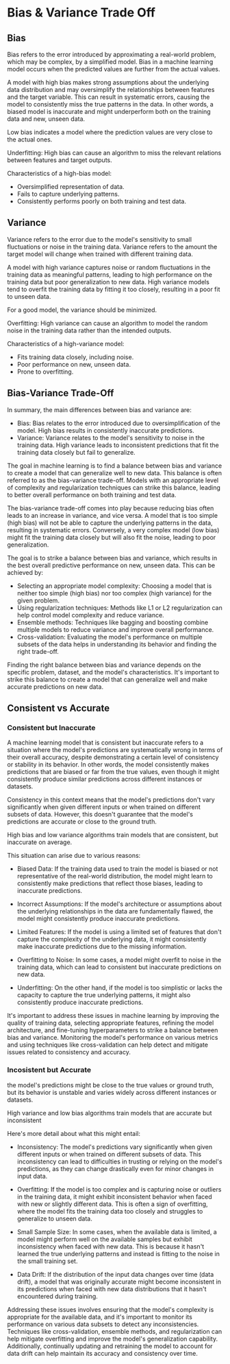 # Bias & Variance Trade Off

## Bias
Bias refers to the error introduced by approximating a real-world problem, which may be complex, by a simplified model. Bias in a machine learning model occurs when the predicted values are further from the actual values.

A model with high bias makes strong assumptions about the underlying data distribution and may oversimplify the relationships between features and the target variable. This can result in systematic errors, causing the model to consistently miss the true patterns in the data. In other words, a biased model is inaccurate and might underperform both on the training data and new, unseen data.

Low bias indicates a model where the prediction values are very close to the actual ones.

Underfitting: High bias can cause an algorithm to miss the relevant relations between features and target outputs. 

Characteristics of a high-bias model:
- Oversimplified representation of data.
- Fails to capture underlying patterns.
- Consistently performs poorly on both training and test data.

## Variance
Variance refers to the error due to the model's sensitivity to small fluctuations or noise in the training data. Variance refers to the amount the target model will change when trained with different training data.

A model with high variance captures noise or random fluctuations in the training data as meaningful patterns, leading to high performance on the training data but poor generalization to new data. High variance models tend to overfit the training data by fitting it too closely, resulting in a poor fit to unseen data.

For a good model, the variance should be minimized. 

Overfitting: High variance can cause an algorithm to model the random noise in the training data rather than the intended outputs.

Characteristics of a high-variance model:
- Fits training data closely, including noise.
- Poor performance on new, unseen data.
- Prone to overfitting.

## Bias-Variance Trade-Off
In summary, the main differences between bias and variance are:

- Bias: Bias relates to the error introduced due to oversimplification of the model. High bias results in consistently inaccurate predictions.
- Variance: Variance relates to the model's sensitivity to noise in the training data. High variance leads to inconsistent predictions that fit the training data closely but fail to generalize.

The goal in machine learning is to find a balance between bias and variance to create a model that can generalize well to new data. This balance is often referred to as the bias-variance trade-off. Models with an appropriate level of complexity and regularization techniques can strike this balance, leading to better overall performance on both training and test data.

The bias-variance trade-off comes into play because reducing bias often leads to an increase in variance, and vice versa. A model that is too simple (high bias) will not be able to capture the underlying patterns in the data, resulting in systematic errors. Conversely, a very complex model (low bias) might fit the training data closely but will also fit the noise, leading to poor generalization.

The goal is to strike a balance between bias and variance, which results in the best overall predictive performance on new, unseen data. This can be achieved by:

- Selecting an appropriate model complexity: Choosing a model that is neither too simple (high bias) nor too complex (high variance) for the given problem.
- Using regularization techniques: Methods like L1 or L2 regularization can help control model complexity and reduce variance.
- Ensemble methods: Techniques like bagging and boosting combine multiple models to reduce variance and improve overall performance.
- Cross-validation: Evaluating the model's performance on multiple subsets of the data helps in understanding its behavior and finding the right trade-off.

Finding the right balance between bias and variance depends on the specific problem, dataset, and the model's characteristics. It's important to strike this balance to create a model that can generalize well and make accurate predictions on new data.

## Consistent vs Accurate
### Consistent but Inaccurate
A machine learning model that is consistent but inaccurate refers to a situation where the model's predictions are systematically wrong in terms of their overall accuracy, despite demonstrating a certain level of consistency or stability in its behavior. In other words, the model consistently makes predictions that are biased or far from the true values, even though it might consistently produce similar predictions across different instances or datasets.

Consistency in this context means that the model's predictions don't vary significantly when given different inputs or when trained on different subsets of data. However, this doesn't guarantee that the model's predictions are accurate or close to the ground truth.

High bias and low variance algorithms train models that are consistent, but inaccurate on average.

This situation can arise due to various reasons:

- Biased Data: If the training data used to train the model is biased or not representative of the real-world distribution, the model might learn to consistently make predictions that reflect those biases, leading to inaccurate predictions.

- Incorrect Assumptions: If the model's architecture or assumptions about the underlying relationships in the data are fundamentally flawed, the model might consistently produce inaccurate predictions.

- Limited Features: If the model is using a limited set of features that don't capture the complexity of the underlying data, it might consistently make inaccurate predictions due to the missing information.

- Overfitting to Noise: In some cases, a model might overfit to noise in the training data, which can lead to consistent but inaccurate predictions on new data.

- Underfitting: On the other hand, if the model is too simplistic or lacks the capacity to capture the true underlying patterns, it might also consistently produce inaccurate predictions.

It's important to address these issues in machine learning by improving the quality of training data, selecting appropriate features, refining the model architecture, and fine-tuning hyperparameters to strike a balance between bias and variance. Monitoring the model's performance on various metrics and using techniques like cross-validation can help detect and mitigate issues related to consistency and accuracy.

### Incosistent but Accurate
the model's predictions might be close to the true values or ground truth, but its behavior is unstable and varies widely across different instances or datasets.

High variance and low bias algorithms train models that are accurate but inconsistent

Here's more detail about what this might entail:

- Inconsistency: The model's predictions vary significantly when given different inputs or when trained on different subsets of data. This inconsistency can lead to difficulties in trusting or relying on the model's predictions, as they can change drastically even for minor changes in input data.

- Overfitting: If the model is too complex and is capturing noise or outliers in the training data, it might exhibit inconsistent behavior when faced with new or slightly different data. This is often a sign of overfitting, where the model fits the training data too closely and struggles to generalize to unseen data.

- Small Sample Size: In some cases, when the available data is limited, a model might perform well on the available samples but exhibit inconsistency when faced with new data. This is because it hasn't learned the true underlying patterns and instead is fitting to the noise in the small training set.

- Data Drift: If the distribution of the input data changes over time (data drift), a model that was originally accurate might become inconsistent in its predictions when faced with new data distributions that it hasn't encountered during training.

Addressing these issues involves ensuring that the model's complexity is appropriate for the available data, and it's important to monitor its performance on various data subsets to detect any inconsistencies. Techniques like cross-validation, ensemble methods, and regularization can help mitigate overfitting and improve the model's generalization capability. Additionally, continually updating and retraining the model to account for data drift can help maintain its accuracy and consistency over time.

